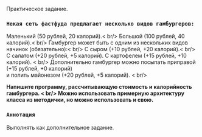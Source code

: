 Практическое задание.


### `Некая сеть фастфуда предлагает несколько видов гамбургеров:`

Маленький (50 рублей, 20 калорий).< br/>
Большой (100 рублей, 40 калорий).< br/>
Гамбургер может быть с одним из нескольких видов начинок (обязательно):< br/>
С сыром (+10 рублей, +20 калорий).< br/>
С салатом (+20 рублей, +5 калорий).
С картофелем (+15 рублей, +10 калорий). < br/>
Дополнительно гамбургер можно посыпать приправой (+15 рублей, +0 калорий) <br />
и полить майонезом (+20 рублей, +5 калорий). < br/>

**Напишите программу, рассчитывающую стоимость и калорийность гамбургера. < br/>
Можно использовать примерную архитектуру класса из методички, но можно использовать и свою.**


### `Аннотация`

Выполнять как дополнительное задание.

